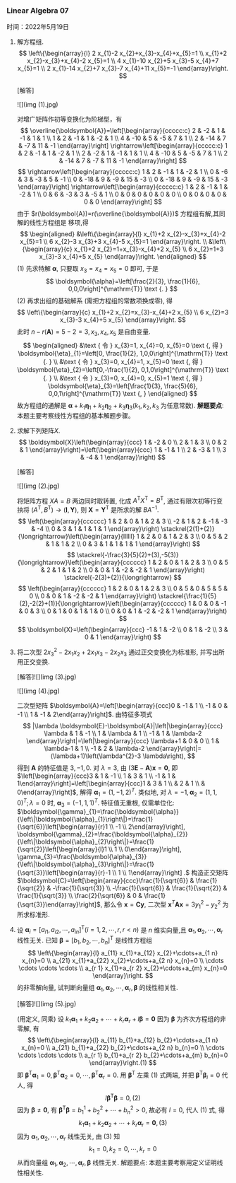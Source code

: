 ### Linear Algebra 07

时间：2022年5月19日

1. 解方程组.
   $$
   \left\{\begin{array}{l}
   2 x_{1}-2 x_{2}+x_{3}-x_{4}+x_{5}=1 \\
   x_{1}+2 x_{2}-x_{3}+x_{4}-2 x_{5}=1 \\
   4 x_{1}-10 x_{2}+5 x_{3}-5 x_{4}+7 x_{5}=1 \\
   2 x_{1}-14 x_{2}+7 x_{3}-7 x_{4}+11 x_{5}=-1
   \end{array}\right.
   $$
   
   
   
   
   [解答]
   
   ![](img (1).jpg)
   
   对增广矩阵作初等变换化为阶梯型，有
   $$
   \overline{\boldsymbol{A}}=\left[\begin{array}{ccccc:c}
   2 & -2 & 1 & -1 & 1 & 1 \\
   1 & 2 & -1 & 1 & -2 & 1 \\
   4 & -10 & 5 & -5 & 7 & 1 \\
   2 & -14 & 7 & -7 & 11 & -1
   \end{array}\right] \rightarrow\left[\begin{array}{ccccc:c}
   1 & 2 & -1 & 1 & -2 & 1 \\
   2 & -2 & 1 & -1 & 1 & 1 \\
   4 & -10 & 5 & -5 & 7 & 1 \\
   2 & -14 & 7 & -7 & 11 & -1
   \end{array}\right]
   $$
   $$
   \rightarrow\left[\begin{array}{ccccc:c}
   1 & 2 & -1 & 1 & -2 & 1 \\
   0 & -6 & 3 & -3 & 5 & -1 \\
   0 & -18 & 9 & -9 & 15 & -3 \\
   0 & -18 & 9 & -9 & 15 & -3
   \end{array}\right] \rightarrow\left[\begin{array}{ccccc:c}
   1 & 2 & -1 & 1 & -2 & 1 \\
   0 & 6 & -3 & 3 & -5 & 1 \\
   0 & 0 & 0 & 0 & 0 & 0 \\
   0 & 0 & 0 & 0 & 0 & 0
   \end{array}\right]
   $$
   由于 $r(\boldsymbol{A})=r(\overline{\boldsymbol{A}})$ 方程组有解,其同解的线性方程组是
   移项,得
   $$
   \begin{aligned}
   &\left\{\begin{array}{l}
   x_{1}+2 x_{2}-x_{3}+x_{4}-2 x_{5}=1 \\
   6 x_{2}-3 x_{3}+3 x_{4}-5 x_{5}=1
   \end{array}\right. \\
   &\left\{\begin{array}{c}
   x_{1}+2 x_{2}=1+x_{3}-x_{4}+2 x_{5} \\
   6 x_{2}=1+3 x_{3}-3 x_{4}+5 x_{5}
   \end{array}\right.
   \end{aligned}
   $$
   (1) 先求特解 $\boldsymbol{\alpha}$, 只要取 $x_{3}=x_{4}=x_{5}=0$ 即可, 于是
   $$
   \boldsymbol{\alpha}=\left[\frac{2}{3}, \frac{1}{6}, 0,0,0\right]^{\mathrm{T}} \text {. }
   $$
   (2) 再求出组的基础解系 (需把方程组的常数项换成零), 得
   $$
   \left\{\begin{array}{c}
   x_{1}+2 x_{2}=x_{3}-x_{4}+2 x_{5} \\
   6 x_{2}=3 x_{3}-3 x_{4}+5 x_{5}
   \end{array}\right.
   $$
   此时 $n-r(\boldsymbol{A})=5-2=3, x_{3}, x_{4}, x_{5}$ 是自由变量.
   $$
   \begin{aligned}
   &\text { 令 } x_{3}=1, x_{4}=0, x_{5}=0 \text {, 得 } \boldsymbol{\eta}_{1}=\left[0, \frac{1}{2}, 1,0,0\right]^{\mathrm{T}} \text {. } \\
   &\text { 令 } x_{3}=0, x_{4}=1, x_{5}=0 \text {, 得 } \boldsymbol{\eta}_{2}=\left[0,-\frac{1}{2}, 0,1,0\right]^{\mathrm{T}} \text {. } \\
   &\text { 令 } x_{3}=0, x_{4}=0, x_{5}=1 \text {, 得 } \boldsymbol{\eta}_{3}=\left[\frac{1}{3}, \frac{5}{6}, 0,0,1\right]^{\mathrm{T}} \text {, }
   \end{aligned}
   $$
   故方程组的通解是 $\boldsymbol{\alpha}+k_{1} \boldsymbol{\eta}_{1}+k_{2} \boldsymbol{\eta}_{2}+k_{3} \boldsymbol{\eta}_{3}\left(k_{1}, k_{2}, k_{3}\right.$ 为任意常数).
   **解题要点**: 本题主要考察线性方程组的基本解题步骤。
   
2. 求解下列矩阵$X$.
   $$
   \boldsymbol{X}\left(\begin{array}{ccc}
   1 & -2 & 0 \\
   2 & 1 & 3 \\
   0 & 2 & 1
   \end{array}\right)=\left(\begin{array}{ccc}
   1 & -1 & 1 \\
   2 & -3 & 1 \\
   3 & -4 & 1
   \end{array}\right)
   $$
   
   [解答]
   
   ![](img (2).jpg)
   
   将矩阵方程 $X A=B$ 两边同时取转置, 化成 $A^{\mathrm{T}} X^{\mathrm{T}}=B^{\mathrm{T}}$, 通过有限次初等行变抰将 $\left(A^{\mathrm{T}}, B^{\mathrm{T}}\right) \rightarrow(\boldsymbol{I}, \boldsymbol{Y})$, 则 $\boldsymbol{X}=\boldsymbol{Y}^{\mathrm{T}}$ 是所求的解 $B A^{-1}$.
   $$
   \left(\begin{array}{cccccc}
   1 & 2 & 0 & 1 & 2 & 3 \\
   -2 & 1 & 2 & -1 & -3 & -4 \\
   0 & 3 & 1 & 1 & 1 & 1
   \end{array}\right) \stackrel{2(1)+(2)}{\longrightarrow}\left(\begin{array}{llllll}
   1 & 2 & 0 & 1 & 2 & 3 \\
   0 & 5 & 2 & 1 & 1 & 2 \\
   0 & 3 & 1 & 1 & 1 & 1
   \end{array}\right)
   $$
   $$
   \stackrel{-\frac{3}{5}(2)+(3),-5(3)}{\longrightarrow}\left(\begin{array}{cccccc}
   1 & 2 & 0 & 1 & 2 & 3 \\
   0 & 5 & 2 & 1 & 1 & 2 \\
   0 & 0 & 1 & -2 & -2 & 1
   \end{array}\right) \stackrel{-2(3)+(2)}{\longrightarrow}
   $$
   $$
   \left(\begin{array}{cccccc}
   1 & 2 & 0 & 1 & 2 & 3 \\
   0 & 5 & 0 & 5 & 5 & 0 \\
   0 & 0 & 1 & -2 & -2 & 1
   \end{array}\right) \stackrel{\frac{1}{5}(2),-2(2)+(1)}{\longrightarrow}\left(\begin{array}{cccccc}
   1 & 0 & 0 & -1 & 0 & 3 \\
   0 & 1 & 0 & 1 & 1 & 0 \\
   0 & 0 & 1 & -2 & -2 & 1
   \end{array}\right)
   $$
   $$
   \boldsymbol{X}=\left(\begin{array}{ccc}
   -1 & 1 & -2 \\
   0 & 1 & -2 \\
   3 & 0 & 1
   \end{array}\right)
   $$
   
3. $\text { 将二次型 } 2 x_{3}^{2}-2 x_{1} x_{2}+2 x_{1} x_{3}-2 x_{2} x_{3} \text { 通过正交变换化为标准形, 并写出所用正交变换. }$

   [解答]![](img (3).jpg)

   ![](img (4).jpg)

   二次型矩阵 $\boldsymbol{A}=\left[\begin{array}{ccc}0 & -1 & 1 \\ -1 & 0 & -1 \\ 1 & -1 & 2\end{array}\right]$. 由特征多项式
   $$
   |\lambda \boldsymbol{E}-\boldsymbol{A}|\left|\begin{array}{ccc}
   \lambda & 1 & -1 \\
   1 & \lambda & 1 \\
   -1 & 1 & \lambda-2
   \end{array}\right|=\left|\begin{array}{ccc}
   \lambda+1 & 0 & 0 \\
   1 & \lambda-1 & 1 \\
   -1 & 2 & \lambda-2
   \end{array}\right|=(\lambda+1)\left(\lambda^{2}-3 \lambda\right),
   $$
   得到 $\boldsymbol{A}$ 的特征值是 $3,-1,0$.
   对 $\lambda=3$, 由 $(3 \boldsymbol{E}-\boldsymbol{A}) \boldsymbol{x}=\mathbf{0}$, 即 $\left[\begin{array}{ccc}3 & 1 & -1 \\ 1 & 3 & 1 \\ -1 & 1 & 1\end{array}\right]=\left[\begin{array}{ccc}1 & 3 & 1 \\ & 2 & 1 \\ & 0\end{array}\right]$, 解得 $\boldsymbol{\alpha}_{1}=(1,-1,2)^{T}$. 类似地, 对 $\lambda=-1, \boldsymbol{\alpha}_{2}=(1,1,0)^{T} ; \lambda=0$ 时, $\boldsymbol{\alpha}_{3}=(-1,1,1)^{T}$. 特征值无重根, 仅需单位化: $\boldsymbol{\gamma}_{1}=\frac{\boldsymbol{\alpha}}{\left\|\boldsymbol{\alpha}_{1}\right\|}=\frac{1}{\sqrt{6}}\left[\begin{array}{r}1 \\ -1 \\ 2\end{array}\right], \boldsymbol{\gamma}_{2}=\frac{\boldsymbol{\alpha}_{2}}{\left\|\boldsymbol{\alpha}_{2}\right\|}=\frac{1}{\sqrt{2}}\left[\begin{array}{l}1 \\ 1 \\ 0\end{array}\right], \gamma_{3}=\frac{\boldsymbol{\alpha}_{3}}{\left\|\boldsymbol{\alpha}_{3}\right\|}=\frac{1}{\sqrt{3}}\left[\begin{array}{r}-1 \\ 1 \\ 1\end{array}\right] .$ 构造正交矩阵 $\boldsymbol{C}=\left[\begin{array}{ccc}\frac{1}{\sqrt{6}} & \frac{1}{\sqrt{2}} & -\frac{1}{\sqrt{3}} \\ -\frac{1}{\sqrt{6}} & \frac{1}{\sqrt{2}} & \frac{1}{\sqrt{3}} \\ \frac{2}{\sqrt{6}} & 0 & \frac{1}{\sqrt{3}}\end{array}\right]$, 那么令 $\boldsymbol{x}=\boldsymbol{C y}$, 二次型 $\boldsymbol{x}^{T} \boldsymbol{A} \boldsymbol{x}=3 y_{1}^{2}-y_{2}^{2}$ 为所求标准形.

4. 设 $\boldsymbol{\alpha}_{i}=\left[a_{i 1}, a_{i 2}, \cdots, a_{i n}\right]^{\mathrm{T}}(i=1,2, \cdots, r, r<n)$ 是 $n$ 维实向量,且 $\boldsymbol{\alpha}_{1}, \boldsymbol{\alpha}_{2}, \cdots, \boldsymbol{\alpha}_{r}$ 线性无关. 已知 $\boldsymbol{\beta}=\left[b_{1}, b_{2}, \cdots, b_{n}\right]^{\mathrm{T}}$ 是线性方程组
   $$
   \left\{\begin{array}{l}
   a_{11} x_{1}+a_{12} x_{2}+\cdots+a_{1 n} x_{n}=0 \\
   a_{21} x_{1}+a_{22} x_{2}+\cdots+a_{2 n} x_{n}=0 \\
   \cdots \cdots \cdots \cdots \\
   a_{r 1} x_{1}+a_{r 2} x_{2}+\cdots+a_{m} x_{n}=0
   \end{array}\right.
   $$
   的非零解向量, 试判断向量组 $\boldsymbol{\alpha}_{1}, \boldsymbol{\alpha}_{2}, \cdots, \boldsymbol{\alpha}_{r}, \boldsymbol{\beta}$ 的线性相关性.
   
   [解答]![](img (5).jpg)
   
   (用定义, 同乘) 设 $k_{1} \boldsymbol{\alpha}_{1}+k_{2} \boldsymbol{\alpha}_{2}+\cdots+k_{r} \boldsymbol{\alpha}_{r}+l \boldsymbol{\beta}=\mathbf{0}$
   因为 $\boldsymbol{\beta}$ 为齐次方程组的非零解, 有
   $$
   \left\{\begin{array}{l}
   a_{11} b_{1}+a_{12} b_{2}+\cdots+a_{1 n} x_{n}=0 \\
   a_{21} b_{1}+a_{22} b_{2}+\cdots+a_{2 n} b_{n}=0 \\
   \cdots \cdots \cdots \cdots \\
   a_{r 1} b_{1}+a_{r 2} b_{2}+\cdots+a_{m} b_{n}=0
   \end{array}\right.(1)
   $$
   即 $\boldsymbol{\beta}^{\mathrm{T}} \boldsymbol{\alpha}_{1}=0, \boldsymbol{\beta}^{\mathrm{T}} \boldsymbol{\alpha}_{2}=0, \cdots, \boldsymbol{\beta}^{\mathrm{T}} \boldsymbol{\alpha}_{r}=0$.
   用 $\boldsymbol{\beta}^{\mathrm{T}}$ 左乘 (1) 式两端, 并把 $\boldsymbol{\beta}^{\mathrm{T}} \boldsymbol{\beta}_{i}=0$ 代人, 得
   $$
   l\boldsymbol{\beta}^{\mathrm{T}} \boldsymbol{\beta}=0,(2)
   $$
   因为 $\boldsymbol{\beta} \neq \mathbf{0}$, 有 $\boldsymbol{\beta}^{\mathrm{T}} \boldsymbol{\beta}=b_{1}^{1}+b_{2}^{2}+\cdots+b_{n}^{2}>0$, 故必有 $l=0$, 代人 (1) 式, 得
   $$
   k_{1} \boldsymbol{\alpha}_{1}+k_{2} \boldsymbol{\alpha}_{2}+\cdots+k_{r} \boldsymbol{\alpha}_{r}=\mathbf{0},(3)
   $$
   因为 $\boldsymbol{\alpha}_{1}, \boldsymbol{\alpha}_{2}, \cdots, \boldsymbol{\alpha}_{r}$ 线性无关, 由 (3) 知
   $$
   k_{1}=0, k_{2}=0, \cdots, k_{r}=0
   $$
   从而向量组 $\boldsymbol{\alpha}_{1}, \boldsymbol{\alpha}_{2}, \cdots, \boldsymbol{\alpha}_{r}, \boldsymbol{\beta}$ 线性无关.
   解题要点: 本题主要考察用定义证明线性相关性.